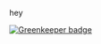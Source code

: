 hey


[![Greenkeeper badge](https://badges.greenkeeper.io/neighbourhoodie/gk-test.svg?token=47264b4c6f796f4c7c67eaa9ce8bb5e92c9982a626e9428bc758a3565289a972&ts=1494940425740)](https://greenkeeper.io/)